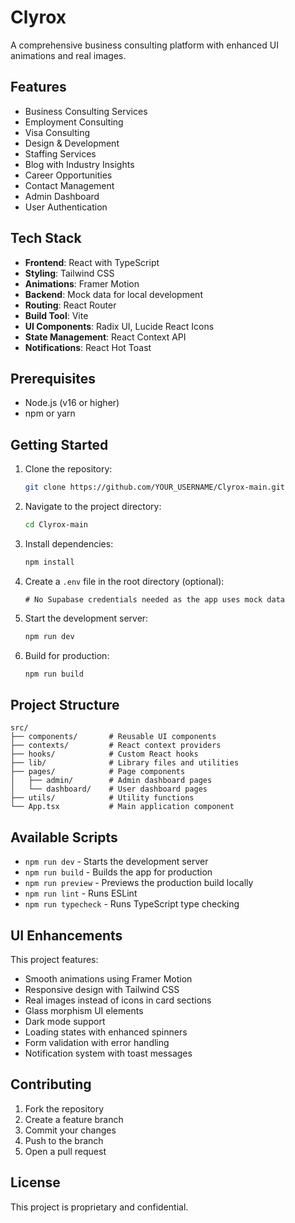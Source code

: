 # Clyrox

A comprehensive business consulting platform with enhanced UI animations and real images.

## Features
- Business Consulting Services
- Employment Consulting
- Visa Consulting
- Design & Development
- Staffing Services
- Blog with Industry Insights
- Career Opportunities
- Contact Management
- Admin Dashboard
- User Authentication

## Tech Stack
- **Frontend**: React with TypeScript
- **Styling**: Tailwind CSS
- **Animations**: Framer Motion
- **Backend**: Mock data for local development
- **Routing**: React Router
- **Build Tool**: Vite
- **UI Components**: Radix UI, Lucide React Icons
- **State Management**: React Context API
- **Notifications**: React Hot Toast

## Prerequisites
- Node.js (v16 or higher)
- npm or yarn

## Getting Started

1. Clone the repository:
   ```bash
   git clone https://github.com/YOUR_USERNAME/Clyrox-main.git
   ```

2. Navigate to the project directory:
   ```bash
   cd Clyrox-main
   ```

3. Install dependencies:
   ```bash
   npm install
   ```

4. Create a `.env` file in the root directory (optional):
   ```env
   # No Supabase credentials needed as the app uses mock data
   ```

5. Start the development server:
   ```bash
   npm run dev
   ```

6. Build for production:
   ```bash
   npm run build
   ```

## Project Structure
```
src/
├── components/       # Reusable UI components
├── contexts/         # React context providers
├── hooks/            # Custom React hooks
├── lib/              # Library files and utilities
├── pages/            # Page components
│   ├── admin/        # Admin dashboard pages
│   └── dashboard/    # User dashboard pages
├── utils/            # Utility functions
└── App.tsx           # Main application component
```

## Available Scripts
- `npm run dev` - Starts the development server
- `npm run build` - Builds the app for production
- `npm run preview` - Previews the production build locally
- `npm run lint` - Runs ESLint
- `npm run typecheck` - Runs TypeScript type checking

## UI Enhancements
This project features:
- Smooth animations using Framer Motion
- Responsive design with Tailwind CSS
- Real images instead of icons in card sections
- Glass morphism UI elements
- Dark mode support
- Loading states with enhanced spinners
- Form validation with error handling
- Notification system with toast messages

## Contributing
1. Fork the repository
2. Create a feature branch
3. Commit your changes
4. Push to the branch
5. Open a pull request

## License
This project is proprietary and confidential.

